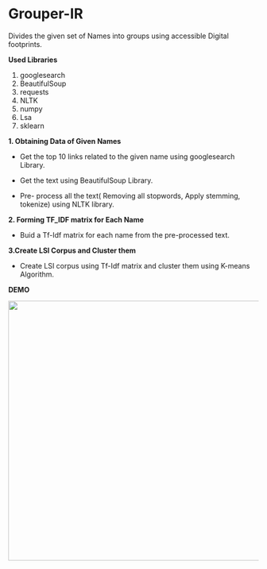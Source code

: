 # Grouper-IR
Divides the given set of Names into groups using accessible Digital footprints. 


__Used Libraries__

1. googlesearch
2. BeautifulSoup
3. requests
4. NLTK
5. numpy
6. Lsa
7. sklearn


__1. Obtaining Data of Given Names__
* Get the top 10 links related to the given name using googlesearch Library.

* Get the text using BeautifulSoup Library.

* Pre- process all the text( Removing all stopwords, Apply stemming, tokenize) using NLTK library.

__2. Forming TF_IDF matrix for Each Name__
* Buid a Tf-Idf matrix for each name from the pre-processed text.

__3.Create LSI Corpus and Cluster them__

* Create LSI corpus using Tf-Idf matrix and cluster them using K-means Algorithm.


__DEMO__

<img src="Images/demo.png" width=921 height=523>

